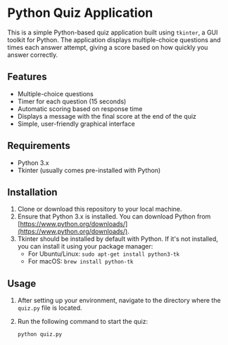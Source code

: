 # Python Quiz Application

This is a simple Python-based quiz application built using `tkinter`, a GUI toolkit for Python. The application displays multiple-choice questions and times each answer attempt, giving a score based on how quickly you answer correctly.

## Features

- Multiple-choice questions
- Timer for each question (15 seconds)
- Automatic scoring based on response time
- Displays a message with the final score at the end of the quiz
- Simple, user-friendly graphical interface

## Requirements

- Python 3.x
- Tkinter (usually comes pre-installed with Python)

## Installation

1. Clone or download this repository to your local machine.
2. Ensure that Python 3.x is installed. You can download Python from [https://www.python.org/downloads/](https://www.python.org/downloads/).
3. Tkinter should be installed by default with Python. If it's not installed, you can install it using your package manager:
   - For Ubuntu/Linux: `sudo apt-get install python3-tk`
   - For macOS: `brew install python-tk`

## Usage

1. After setting up your environment, navigate to the directory where the `quiz.py` file is located.
2. Run the following command to start the quiz:

   ```bash
   python quiz.py
